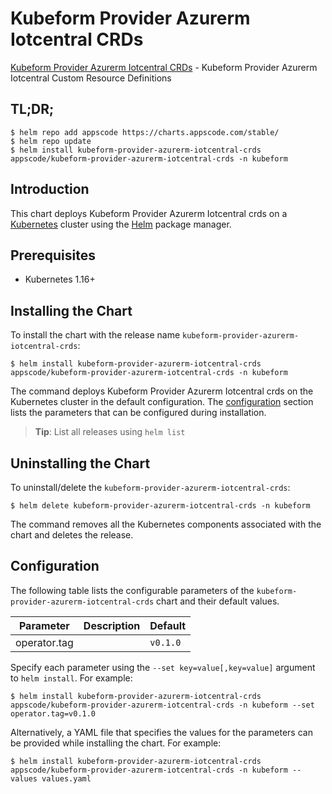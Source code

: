 # Kubeform Provider Azurerm Iotcentral CRDs

[Kubeform Provider Azurerm Iotcentral CRDs](https://github.com/kubeform) - Kubeform Provider Azurerm Iotcentral Custom Resource Definitions

## TL;DR;

```console
$ helm repo add appscode https://charts.appscode.com/stable/
$ helm repo update
$ helm install kubeform-provider-azurerm-iotcentral-crds appscode/kubeform-provider-azurerm-iotcentral-crds -n kubeform
```

## Introduction

This chart deploys Kubeform Provider Azurerm Iotcentral crds on a [Kubernetes](http://kubernetes.io) cluster using the [Helm](https://helm.sh) package manager.

## Prerequisites

- Kubernetes 1.16+

## Installing the Chart

To install the chart with the release name `kubeform-provider-azurerm-iotcentral-crds`:

```console
$ helm install kubeform-provider-azurerm-iotcentral-crds appscode/kubeform-provider-azurerm-iotcentral-crds -n kubeform
```

The command deploys Kubeform Provider Azurerm Iotcentral crds on the Kubernetes cluster in the default configuration. The [configuration](#configuration) section lists the parameters that can be configured during installation.

> **Tip**: List all releases using `helm list`

## Uninstalling the Chart

To uninstall/delete the `kubeform-provider-azurerm-iotcentral-crds`:

```console
$ helm delete kubeform-provider-azurerm-iotcentral-crds -n kubeform
```

The command removes all the Kubernetes components associated with the chart and deletes the release.

## Configuration

The following table lists the configurable parameters of the `kubeform-provider-azurerm-iotcentral-crds` chart and their default values.

|  Parameter   | Description | Default  |
|--------------|-------------|----------|
| operator.tag |             | `v0.1.0` |


Specify each parameter using the `--set key=value[,key=value]` argument to `helm install`. For example:

```console
$ helm install kubeform-provider-azurerm-iotcentral-crds appscode/kubeform-provider-azurerm-iotcentral-crds -n kubeform --set operator.tag=v0.1.0
```

Alternatively, a YAML file that specifies the values for the parameters can be provided while
installing the chart. For example:

```console
$ helm install kubeform-provider-azurerm-iotcentral-crds appscode/kubeform-provider-azurerm-iotcentral-crds -n kubeform --values values.yaml
```
